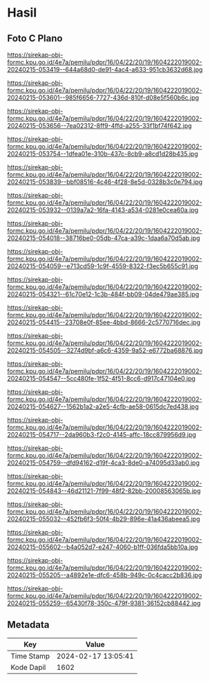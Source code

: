 # Hasil

## Foto C Plano

https://sirekap-obj-formc.kpu.go.id/4e7a/pemilu/pdpr/16/04/22/20/19/1604222019002-20240215-053419--644a68d0-de91-4ac4-a633-951cb3632d68.jpg

https://sirekap-obj-formc.kpu.go.id/4e7a/pemilu/pdpr/16/04/22/20/19/1604222019002-20240215-053601--985f6656-7727-436d-810f-d08e5f560b6c.jpg

https://sirekap-obj-formc.kpu.go.id/4e7a/pemilu/pdpr/16/04/22/20/19/1604222019002-20240215-053656--7ea02312-8ff9-4ffd-a255-33f1bf74f642.jpg

https://sirekap-obj-formc.kpu.go.id/4e7a/pemilu/pdpr/16/04/22/20/19/1604222019002-20240215-053754--1dfea01e-310b-437c-8cb9-a8cd1d28b435.jpg

https://sirekap-obj-formc.kpu.go.id/4e7a/pemilu/pdpr/16/04/22/20/19/1604222019002-20240215-053839--bbf08516-4c46-4f28-8e5d-0328b3c0e794.jpg

https://sirekap-obj-formc.kpu.go.id/4e7a/pemilu/pdpr/16/04/22/20/19/1604222019002-20240215-053932--0139a7a2-16fa-4143-a534-0281e0cea60a.jpg

https://sirekap-obj-formc.kpu.go.id/4e7a/pemilu/pdpr/16/04/22/20/19/1604222019002-20240215-054018--38716be0-05db-47ca-a39c-1daa6a70d5ab.jpg

https://sirekap-obj-formc.kpu.go.id/4e7a/pemilu/pdpr/16/04/22/20/19/1604222019002-20240215-054059--e713cd59-1c9f-4559-8322-f3ec5b655c91.jpg

https://sirekap-obj-formc.kpu.go.id/4e7a/pemilu/pdpr/16/04/22/20/19/1604222019002-20240215-054321--61c70e12-1c3b-484f-bb09-04de479ae385.jpg

https://sirekap-obj-formc.kpu.go.id/4e7a/pemilu/pdpr/16/04/22/20/19/1604222019002-20240215-054415--23708e0f-85ee-4bbd-8666-2c5770716dec.jpg

https://sirekap-obj-formc.kpu.go.id/4e7a/pemilu/pdpr/16/04/22/20/19/1604222019002-20240215-054505--3274d9bf-a6c6-4359-9a52-e6772ba68876.jpg

https://sirekap-obj-formc.kpu.go.id/4e7a/pemilu/pdpr/16/04/22/20/19/1604222019002-20240215-054547--5cc480fe-1f52-4f51-8cc6-d917c47104e0.jpg

https://sirekap-obj-formc.kpu.go.id/4e7a/pemilu/pdpr/16/04/22/20/19/1604222019002-20240215-054627--1562b1a2-a2e5-4cfb-ae58-0615dc7ed438.jpg

https://sirekap-obj-formc.kpu.go.id/4e7a/pemilu/pdpr/16/04/22/20/19/1604222019002-20240215-054717--2da960b3-f2c0-4145-affc-18cc879956d9.jpg

https://sirekap-obj-formc.kpu.go.id/4e7a/pemilu/pdpr/16/04/22/20/19/1604222019002-20240215-054759--dfd94162-d19f-4ca3-8de0-a74095d33ab0.jpg

https://sirekap-obj-formc.kpu.go.id/4e7a/pemilu/pdpr/16/04/22/20/19/1604222019002-20240215-054843--46d21121-7f99-48f2-82bb-20008563065b.jpg

https://sirekap-obj-formc.kpu.go.id/4e7a/pemilu/pdpr/16/04/22/20/19/1604222019002-20240215-055032--452fb6f3-50f4-4b29-896e-41a436abeea5.jpg

https://sirekap-obj-formc.kpu.go.id/4e7a/pemilu/pdpr/16/04/22/20/19/1604222019002-20240215-055602--b4a052d7-e247-4060-b1ff-036fda5bb10a.jpg

https://sirekap-obj-formc.kpu.go.id/4e7a/pemilu/pdpr/16/04/22/20/19/1604222019002-20240215-055205--a4892e1e-dfc6-458b-949c-0c4cacc2b836.jpg

https://sirekap-obj-formc.kpu.go.id/4e7a/pemilu/pdpr/16/04/22/20/19/1604222019002-20240215-055259--65430f78-350c-479f-9381-36152cb88442.jpg


## Metadata

| Key        | Value               |
| ---------- | ------------------- |
| Time Stamp | 2024-02-17 13:05:41 |
| Kode Dapil | 1602                |



